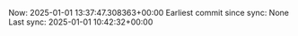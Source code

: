 Now: 2025-01-01 13:37:47.308363+00:00 Earliest commit since sync: None Last sync: 2025-01-01 10:42:32+00:00
